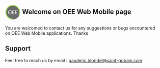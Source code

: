 ## <img src="imgs/logo_oee.png" alt="logo oee" width="50" style="vertical-align:middle" />  Welcome on OEE Web Mobile page

You are welcomed to contact us for any suggestions or bugs encountered on OEE Web Mobile applications.
Thanks

## Support
Feel free to reach us by email :
gauderic.blondel@saint-gobain.com